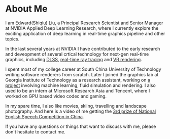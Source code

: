 
# About Me

I am Edward(Shiqiu) Liu, a Principal Research Scientist and Senior Manager at NVIDIA Applied Deep Learning Research, where I currently explore the exciting application of deep learning in real-time graphics pipeline and other topics.

In the last several years at NVIDIA I have contributed to the early research and deveopment of several crtical technology for next-gen real-time graphics, including [DLSS](https://www.nvidia.com/en-us/geforce/news/nvidia-dlss-2-0-a-big-leap-in-ai-rendering/), [real-time ray tracing](https://www.nvidia.com/en-us/geforce/20-series/rtx/) and [VR rendering](https://developer.nvidia.com/vrworks).

I spent most of my college career at South China University of Technology writing software renderers from scratch. Later I joined the graphics lab at Georgia Institute of Technology as a research assistant, working on [a project](https://journals.plos.org/ploscompbiol/article?id=10.1371/journal.pcbi.1004605) involving machine learning, fluid simulation and rendering. I also used to be an intern at Microsoft Research Asia and Tencent, where I worked on GPU based video codec and gaming. 

In my spare time, I also like movies, skiing, travelling and landscape photography. And here is a video of me getting the [3rd prize of National English Speech Competition in China](http://contest.i21st.cn/article/speaking/1061_1.html).

If you have any questions or things that want to discuss with me, please don't hesitate to contact me.